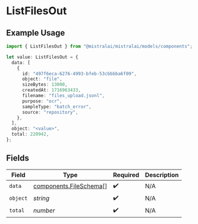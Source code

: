 # ListFilesOut

## Example Usage

```typescript
import { ListFilesOut } from "@mistralai/mistralai/models/components";

let value: ListFilesOut = {
  data: [
    {
      id: "497f6eca-6276-4993-bfeb-53cbbbba6f09",
      object: "file",
      sizeBytes: 13000,
      createdAt: 1716963433,
      filename: "files_upload.jsonl",
      purpose: "ocr",
      sampleType: "batch_error",
      source: "repository",
    },
  ],
  object: "<value>",
  total: 220942,
};
```

## Fields

| Field                                                            | Type                                                             | Required                                                         | Description                                                      |
| ---------------------------------------------------------------- | ---------------------------------------------------------------- | ---------------------------------------------------------------- | ---------------------------------------------------------------- |
| `data`                                                           | [components.FileSchema](../../models/components/fileschema.md)[] | :heavy_check_mark:                                               | N/A                                                              |
| `object`                                                         | *string*                                                         | :heavy_check_mark:                                               | N/A                                                              |
| `total`                                                          | *number*                                                         | :heavy_check_mark:                                               | N/A                                                              |